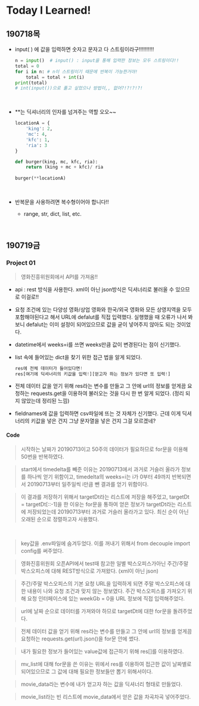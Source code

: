 # Today I Learned!

## 190718목

- input( ) 에 값을 입력하면 숫자고 문자고 다 스트링이라구!!!!!!!!!!

  ```python
  n = input()  # input() : input을 통해 입력한 정보는 모두 스트링이다!!
  total = 0
  for i in n: # n이 스트링이기 때문에 반복이 가능한거야!
      total = total + int(i)
  print(total)
  # int(input())으로 풀고 싶었으나 방법이,, 없어?!?!?!?!
  ```

  <br>

- **는 딕셔너리의 인자를 넘겨주는 역할 오오~~

  ```python
  locationA = {
      'king': 2,
      'mc': 4,
      'kfc': 1,
      'ria': 3
  }
  
  def burger(king, mc, kfc, ria):
      return (king + mc + kfc)/ ria
      
  burger(**locationA) 
  ```

  <br>

- 반복문을 사용하려면 복수형이어야 합니다!!

  - range, str, dict, list, etc.

<br>

## 190719금

### Project 01

> 영화진흥위원회에서 API를 가져옴!!

- api : rest 방식을 사용한다. xml이 아닌 json방식은 딕셔너리로 불러올 수 있으므로 이걸로!!

- 요청 조건에 있는 다양성 영화/상업 영화와 한국/외국 영화와 모든 상영지역을 모두 포함해야된다고 해서 URL에 defalut를 직접 입력했다. 실행했을 때 오류가 나서 봐보니 defalut는 이미 설정이 되어있으므로 값을 굳이 넣어주지 않아도 되는 것이었다.

- datetime에서 weeks=i를 쓰면 weeks만큼 값이 변경된다는 점이 신기했다.

- list 속에 들어있는 dict을 찾기 위한 접근 법을 알게 되었다.

  ```python
  res에 전체 데이터가 들어있다면!
  res[여기에 딕셔너리의 키값을 입력!][얻고자 하는 정보가 있다면 또 입력!]
  ```

- 전체 데이터 값을 얻기 위해 res라는 변수를 만들고 그 안에 url의 정보를 얻게끔 요청하는 requests.get을 이용하여 불러오는 것을 다시 한 번 알게 되었다. (정리 되지 않았는데 정리된 느낌)

- fieldnames에 값을 입력하면 csv파일에 뜨는 것 자체가 신기했다. 근데 이게 딕셔너리의 키값을 넣은 건지 그냥 문자열을 넣은 건지 그걸 모르겠네? 

#### Code

> 시작하는 날짜가 20190713이고 50주의 데이터가 필요하므로 for문을 이용해 50번을 반복하였다.

> start에서 timedelta를 빼준 이유는 20190713에서 과거로 거슬러 올라가 정보를 하나씩 얻기 위함이고, timedelta의 weeks=i는 i가 0부터 49까지 반복되면서 20190713부터 일주일씩 i만큼 뺀 결과를 얻기 위함이다. 

> 이 결과를 저장하기 위해서 targetDt라는 리스트에 저장을 해주었고, targetDt = targetDt[::-1]을 한 이유는 for문을 통하여 얻은 정보가 targetDt라는 리스트에 저장되었는데 20190713부터 과거로 거슬러 올라가고 있다. 최신 순이 아닌 오래된 순으로 정렬하고자 사용했다.

<br>

> key값을 .env파일에 숨겨두었다. 이를 꺼내기 위해서 from decouple import config를 써주었다.

> 영화진흥위원회 오픈API에서 test때 참고한 일별 박스오피스가아닌 주간/주말 박스오피스에 대해 REST방식으로 가져왔다. (xml이 아닌 json) 

> 주간/주말 박스오피스의 기본 요청 URL을 입력하게 되면 주말 박스오피스에 대한 내용이 나와 요청 조건과 맞지 않는 정보였다. 주간 박스오피스를 가져오기 위해 요청 인터페이스에 있는 weekGb = 0을 URL 정보에 직접 입력해주었다.

> url에 날짜 순으로 데이터를 가져와야 하므로 targetDt에 대한 for문을 돌려주었다. 

> 전체 데이터 값을 얻기 위해 res라는 변수를 만들고 그 안에 url의 정보를 얻게끔 요청하는 requests.get(url).json()을 for문 안에 썼다.

> 내가 필요한 정보가 들어있는 value값에 접근하기 위해 res[]를 이용하였다.

> mv_list에 대해 for문을 쓴 이유는 위에서 res를 이용하여 접근한 값이 날짜별로 되어있으므로 그 값에 대해 필요한 정보들만 뽑기 위해서이다. 

> movie_data라는 변수에 내가 얻고자 하는 값을 딕셔너리 형태로 만들었다.

> movie_list라는 빈 리스트에 movie_data에서 얻은 값을 차곡차곡 넣어주었다.